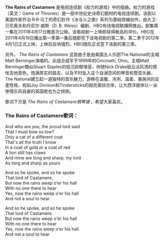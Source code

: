 

**The Rains of Castamere** 是电视连续剧《权力的游戏》中的插曲。权力的游戏（英文：Game of
Thrones）是一部中世纪史诗奇幻题材的电视连续剧。该剧以美国作家乔治·R·R·马丁的奇幻巨作《冰与火之歌》系列为基础改编创作，由大卫·贝尼奥夫和丹尼尔·威斯（D.
B.
Weiss）编剧、HBO有线电视联播网推出。剧集第一集在2011年4月17日晚首次公映。该电视剧一上映即获得极高的评价。HBO在2011年4月19日播出第一季第一集后随即签下该电视剧的第二季。第二季于2012年4月1日正式上映，上映后反响强烈，HBO随后正式签下该剧的第三季。

  
另外， _The Rains of Castamere_ 这首曲子是由美国五人乐团The National的主唱Matt
Berninger演唱的。此组合成军于1999年的Cincinatti, Ohio。主唱Matt Berninger酷似Stuart
Staples的低沉抑郁嗓音，伴随Nick Drake般云淡风清的惆怅吉他音色，饱满厚实的鼓击，以及不时坠入这个自溺空间的琴音和管弦乐器，The
National建立起一道独特的音乐魅力，游移在温暖、冷冽、温柔、暴戾间的反差性格，宛如Joy
Division和Tindersticks的超完美综合体，让大西洋彼岸以一派惨情乐风自豪的英国佬也为之倾倒。

  
歌词下方是 _The Rains of Castamere钢琴谱_ ，希望大家喜欢。

### The Rains of Castamere歌词：

And who are you, the proud lord said  
That I must bow so low?  
Only a cat of a different coat  
That's all the truth I know  
In a coat of gold or a coat of red  
A lion still has claws  
And mine are long and sharp, my lord  
As long and sharp as yours

And so he spoke, and so he spoke  
That lord of Castamere,  
But now the rains weep o'er his hall  
With no one there to hear  
Yes, now the rains weep o'er his hall  
And not a soul to hear

And so he spoke, and so he spoke  
That lord of Castamere  
But now the rains weep o'er his hall  
With no one there to hear  
Yes, now the rains weep o'er his hall  
And not a soul to hear

